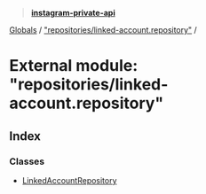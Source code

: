 > **[instagram-private-api](../README.md)**

[Globals](../globals.md) / ["repositories/linked-account.repository"](_repositories_linked_account_repository_.md) /

# External module: "repositories/linked-account.repository"

## Index

### Classes

* [LinkedAccountRepository](../classes/_repositories_linked_account_repository_.linkedaccountrepository.md)
